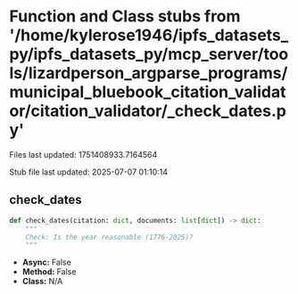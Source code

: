 # Function and Class stubs from '/home/kylerose1946/ipfs_datasets_py/ipfs_datasets_py/mcp_server/tools/lizardperson_argparse_programs/municipal_bluebook_citation_validator/citation_validator/_check_dates.py'

Files last updated: 1751408933.7164564

Stub file last updated: 2025-07-07 01:10:14

## check_dates

```python
def check_dates(citation: dict, documents: list[dict]) -> dict:
    """
    Check: Is the year reasonable (1776-2025)?
    """
```
* **Async:** False
* **Method:** False
* **Class:** N/A
